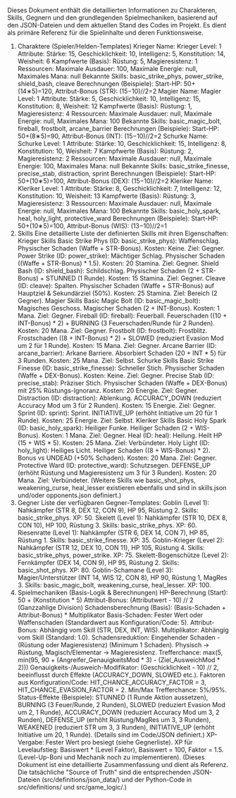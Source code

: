 Dieses Dokument enthält die detaillierten Informationen zu Charakteren, Skills, Gegnern und den grundlegenden Spielmechaniken, basierend auf den JSON-Dateien und dem aktuellen Stand des Codes im Projekt. Es dient als primäre Referenz für die Spielinhalte und deren Funktionsweise.
1. Charaktere (Spieler/Helden-Templates)
Krieger
Name: Krieger
Level: 1
Attribute: Stärke: 15, Geschicklichkeit: 10, Intelligenz: 5, Konstitution: 14, Weisheit: 6
Kampfwerte (Basis): Rüstung: 5, Magieresistenz: 1
Ressourcen: Maximale Ausdauer: 100, Maximale Energie: null, Maximales Mana: null
Bekannte Skills: basic_strike_phys, power_strike, shield_bash, cleave
Berechnungen (Beispiele): Start-HP: 50+(14∗5)=120, Attribut-Bonus (STR): (15−10)//2=2
Magier
Name: Magier
Level: 1
Attribute: Stärke: 5, Geschicklichkeit: 10, Intelligenz: 15, Konstitution: 8, Weisheit: 12
Kampfwerte (Basis): Rüstung: 1, Magieresistenz: 4
Ressourcen: Maximale Ausdauer: null, Maximale Energie: null, Maximales Mana: 100
Bekannte Skills: basic_magic_bolt, fireball, frostbolt, arcane_barrier
Berechnungen (Beispiele): Start-HP: 50+(8∗5)=90, Attribut-Bonus (INT): (15−10)//2=2
Schurke
Name: Schurke
Level: 1
Attribute: Stärke: 10, Geschicklichkeit: 15, Intelligenz: 8, Konstitution: 10, Weisheit: 7
Kampfwerte (Basis): Rüstung: 2, Magieresistenz: 2
Ressourcen: Maximale Ausdauer: null, Maximale Energie: 100, Maximales Mana: null
Bekannte Skills: basic_strike_finesse, precise_stab, distraction, sprint
Berechnungen (Beispiele): Start-HP: 50+(10∗5)=100, Attribut-Bonus (DEX): (15−10)//2=2
Kleriker
Name: Kleriker
Level: 1
Attribute: Stärke: 8, Geschicklichkeit: 7, Intelligenz: 12, Konstitution: 10, Weisheit: 13
Kampfwerte (Basis): Rüstung: 3, Magieresistenz: 3
Ressourcen: Maximale Ausdauer: null, Maximale Energie: null, Maximales Mana: 100
Bekannte Skills: basic_holy_spark, heal, holy_light, protective_ward
Berechnungen (Beispiele): Start-HP: 50+(10∗5)=100, Attribut-Bonus (WIS): (13−10)//2=1
2. Skills
Eine detaillierte Liste der definierten Skills mit ihren Eigenschaften:
Krieger Skills
Basic Strike Phys (ID: basic_strike_phys): Waffenschlag. Physischer Schaden (Waffe + STR-Bonus). Kosten: Keine. Ziel: Gegner.
Power Strike (ID: power_strike): Mächtiger Schlag. Physischer Schaden ((Waffe + STR-Bonus) * 1.5). Kosten: 20 Stamina. Ziel: Gegner.
Shield Bash (ID: shield_bash): Schildschlag. Physischer Schaden (2 + STR-Bonus) + STUNNED (1 Runde). Kosten: 15 Stamina. Ziel: Gegner.
Cleave (ID: cleave): Spalten. Physischer Schaden (Waffe + STR-Bonus) auf Hauptziel & Sekundärziel (50%). Kosten: 25 Stamina. Ziel: Bereich (2 Gegner).
Magier Skills
Basic Magic Bolt (ID: basic_magic_bolt): Magisches Geschoss. Magischer Schaden (2 + INT-Bonus). Kosten: 1 Mana. Ziel: Gegner.
Fireball (ID: fireball): Feuerball. Feuerschaden ((10 + INT-Bonus) * 2) + BURNING (3 Feuerschaden/Runde für 2 Runden). Kosten: 20 Mana. Ziel: Gegner.
Frostbolt (ID: frostbolt): Frostblitz. Frostschaden ((8 + INT-Bonus) * 2) + SLOWED (reduziert Evasion Mod um 2 für 1 Runde). Kosten: 15 Mana. Ziel: Gegner.
Arcane Barrier (ID: arcane_barrier): Arkane Barriere. Absorbiert Schaden (20 + INT * 5) für 3 Runden. Kosten: 25 Mana. Ziel: Selbst.
Schurke Skills
Basic Strike Finesse (ID: basic_strike_finesse): Schneller Stich. Physischer Schaden (Waffe + DEX-Bonus). Kosten: Keine. Ziel: Gegner.
Precise Stab (ID: precise_stab): Präziser Stich. Physischer Schaden (Waffe + DEX-Bonus) mit 25% Rüstungs-Ignoranz. Kosten: 20 Energie. Ziel: Gegner.
Distraction (ID: distraction): Ablenkung. ACCURACY_DOWN (reduziert Accuracy Mod um 3 für 2 Runden). Kosten: 15 Energie. Ziel: Gegner.
Sprint (ID: sprint): Sprint. INITIATIVE_UP (erhöht Initiative um 20 für 1 Runde). Kosten: 25 Energie. Ziel: Selbst.
Kleriker Skills
Basic Holy Spark (ID: basic_holy_spark): Heiliger Funke. Heiliger Schaden (2 + WIS-Bonus). Kosten: 1 Mana. Ziel: Gegner.
Heal (ID: heal): Heilung. Heilt HP (15 + WIS * 5). Kosten: 25 Mana. Ziel: Verbündeter.
Holy Light (ID: holy_light): Heiliges Licht. Heiliger Schaden ((8 + WIS-Bonus) * 2). Bonus vs UNDEAD (+50% Schaden). Kosten: 20 Mana. Ziel: Gegner.
Protective Ward (ID: protective_ward): Schutzsegen. DEFENSE_UP (erhöht Rüstung und Magieresistenz um 3 für 3 Runden). Kosten: 20 Mana. Ziel: Verbündeter.
(Weitere Skills wie basic_shot_phys, weakening_curse, heal_lesser existieren ebenfalls und sind in skills.json und/oder opponents.json definiert.)
3. Gegner
Liste der verfügbaren Gegner-Templates:
Goblin (Level 1): Nahkämpfer (STR 8, DEX 12, CON 9), HP 95, Rüstung 2. Skills: basic_strike_phys. XP: 50.
Skelett (Level 1): Nahkämpfer (STR 10, DEX 8, CON 10), HP 100, Rüstung 3. Skills: basic_strike_phys. XP: 60.
Riesenratte (Level 1): Nahkämpfer (STR 6, DEX 14, CON 7), HP 85, Rüstung 1. Skills: basic_strike_finesse. XP: 35.
Goblin-Krieger (Level 2): Nahkämpfer (STR 12, DEX 10, CON 11), HP 105, Rüstung 4. Skills: basic_strike_phys, power_strike. XP: 75.
Skelett-Bogenschütze (Level 2): Fernkämpfer (DEX 14, CON 9), HP 95, Rüstung 2. Skills: basic_shot_phys. XP: 80.
Goblin-Schamane (Level 3): Magier/Unterstützer (INT 14, WIS 12, CON 8), HP 90, Rüstung 1, MagRes 3. Skills: basic_magic_bolt, weakening_curse, heal_lesser. XP: 100.
4. Spielmechaniken (Basis-Logik & Berechnungen)
HP-Berechnung (Start): 50 + (Konstitution * 5)
Attribut-Bonus: (Attributwert - 10) // 2 (Ganzzahlige Division)
Schadensberechnung (Basis): (Basis-Schaden + Attribut-Bonus) * Multiplikator
Basis-Schaden: Fester Wert oder Waffenschaden (Standardwert aus Konfiguration/Code: 5).
Attribut-Bonus: Abhängig vom Skill (STR, DEX, INT, WIS).
Multiplikator: Abhängig vom Skill (Standard: 1.0).
Schadensreduktion: Eingehender Schaden - (Rüstung oder Magieresistenz) (Minimum 1 Schaden). Physisch -> Rüstung, Magisch/Elementar -> Magieresistenz.
Trefferchance: max(5, min(95, 90 + (Angreifer_GenauigkeitsMod * 3) - (Ziel_AusweichMod * 2)))
Genauigkeits-/Ausweich-Modifikator: (Geschicklichkeit - 10) // 2, beeinflusst durch Effekte (ACCURACY_DOWN, SLOWED etc.).
Faktoren aus Konfiguration/Code: HIT_CHANCE_ACCURACY_FACTOR = 3, HIT_CHANCE_EVASION_FACTOR = 2.
Min/Max Trefferchance: 5%/95%.
Status-Effekte (Beispiele): STUNNED (1 Runde Aktion aussetzen), BURNING (3 Feuer/Runde, 2 Runden), SLOWED (reduziert Evasion Mod um 2, 1 Runde), ACCURACY_DOWN (reduziert Accuracy Mod um 3, 2 Runden), DEFENSE_UP (erhöht Rüstung/MagRes um 3, 3 Runden), WEAKENED (reduziert STR um 3, 3 Runden), INITIATIVE_UP (erhöht Initiative um 20, 1 Runde). (Details sind im Code/JSON definiert.)
XP-Vergabe: Fester Wert pro besiegt (siehe Gegnerliste).
XP für Levelaufstieg: Basiswert * (Level Faktor), Basiswert = 100, Faktor = 1.5. (Level-Up-Boni und Mechanik noch zu implementieren).
(Dieses Dokument ist eine detaillierte Zusammenfassung und dient als Referenz. Die tatsächliche "Source of Truth" sind die entsprechenden JSON-Dateien (src/definitions/json_data/) und der Python-Code in src/definitions/ und src/game_logic/.)
